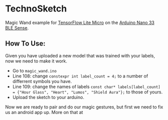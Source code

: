 # TechnoSketch

Magic Wand example for [TensorFlow Lite Micro](https://www.tensorflow.org/lite/microcontrollers) on the [Arduino Nano 33 BLE Sense](https://store.arduino.cc/usa/tiny-machine-learning-kit).


## How To Use:

Given you have uploaded a new model that was trained with your labels, now we need to make it work. 
- Go to `magic_wand.ino`
- Line 108: change `constexpr int label_count = 4;` to a number of differrent symbols you have.
- Line 109: change the names of labels `const char* labels[label_count] = {"Hour Glass", "Heart", "Lumos", "Shield Aura"};` to those of yours.
- Upload the sketch to your arduino.

Now we are ready to pair and do our magic gestures, but first we need to fix us an android app up.
More on that at 
